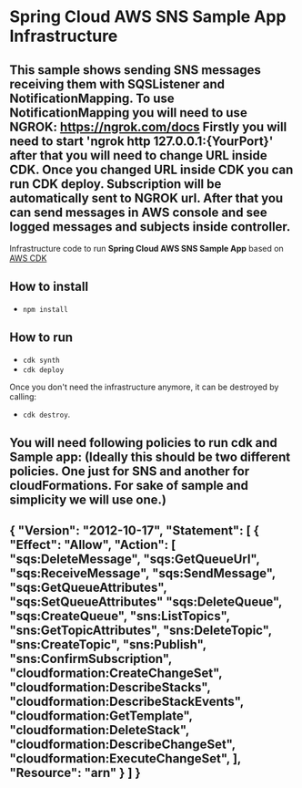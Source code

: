 # Spring Cloud AWS SNS Sample App Infrastructure

This sample shows sending SNS messages receiving them with SQSListener and NotificationMapping. 
To use NotificationMapping you will need to use NGROK: https://ngrok.com/docs
Firstly you will need to start 'ngrok http 127.0.0.1:{YourPort}' after that you will need to change URL inside CDK.
Once you changed URL inside CDK you can run CDK deploy. Subscription will be automatically sent to NGROK url.
After that you can send messages in AWS console and see logged messages and subjects inside controller.
---

Infrastructure code to run **Spring Cloud AWS SNS Sample App** based on [AWS CDK](https://aws.amazon.com/cdk/)

## How to install

* `npm install`

## How to run

* `cdk synth`
* `cdk deploy`

Once you don't need the infrastructure anymore, it can be destroyed by calling:

* `cdk destroy`.

You will need following policies to run cdk and Sample app:
(Ideally this should be two different policies. One just for SNS and another for cloudFormations. For sake of sample and simplicity we will use one.)
---
{
    "Version": "2012-10-17",
    "Statement": [
        {
            "Effect": "Allow",
            "Action": [
                "sqs:DeleteMessage",
                "sqs:GetQueueUrl",
                "sqs:ReceiveMessage",
                "sqs:SendMessage",
                "sqs:GetQueueAttributes",
                "sqs:SetQueueAttributes"
                "sqs:DeleteQueue",
                "sqs:CreateQueue",
                 "sns:ListTopics",
                "sns:GetTopicAttributes",
                "sns:DeleteTopic",
                "sns:CreateTopic",
                "sns:Publish",
                "sns:ConfirmSubscription",
                "cloudformation:CreateChangeSet",
                "cloudformation:DescribeStacks",
                "cloudformation:DescribeStackEvents",
                "cloudformation:GetTemplate",
                "cloudformation:DeleteStack",
                "cloudformation:DescribeChangeSet",
                "cloudformation:ExecuteChangeSet",
            ],
            "Resource": "arn"
        }
    ]
}
---
